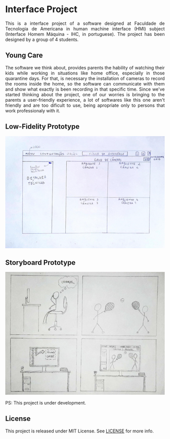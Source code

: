 # Interface Project
<p align="justify">
  This is a interface project of a software designed at Faculdade de Tecnologia de Americana in human machine interface (HMI) subject
  (Interface Homem Máquina - IHC, in portuguese). The project has been designed by a group of 4 students.
 </p>
 
## Young Care
<p align="justify">
  The software we think about, provides parents the hability of watching their kids while working in situations like home office, especially in those
  quarantine days. For that, is necessary the installation of cameras to record the rooms inside the home, so the software can communicate with them
  and show what exactly is been recording in that specific time.
  Since we've started thinking about the project, one of our worries is bringing to the parents a user-friendly experience, a lot of softwares like this
  one aren't friendly and are too dificult to use, being apropriate only to persons that work professionaly with it.
 </p>
  
## Low-Fidelity Prototype
<p align="center">
  <img src="docs/images/low-fidelity.jpg" />
</p>

## Storyboard Prototype
<p align="center">
  <img src="docs/images/storyboard.jpg" />
</p>

PS: This project is under development.

## License
This project is released under MIT License. See [LICENSE](https://github.com/Edsan7/project-interface-fatec/blob/main/LICENSE) for more info.
